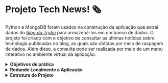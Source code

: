 # Projeto Tech News! :newspaper_roll:

Python e MongoDB foram usados na construção da aplicação que extrai dados do [_blog da Trybe_](https://blog.betrybe.com) para armazená-los em um banco de dados. O projeto foi criado com o objetivo de consultar as últimas notícias sobre tecnologia publicadas no blog, as quais são obtidas por meio de raspagem de dados. Além disso, a consulta pode ser realizada por meio de um menu interativo no ambiente virtual da aplicação.

<details>
  <summary><strong>Objetivos de prática</strong></summary><br />
    <ul>
    <li>Utilizar o terminal interativo do Python</li>
    <li>Escrever seus próprios módulos e importá-los em outros códigos</li>
    <li>Aplicar técnicas de raspagem de dados</li>
    <li>Extrair dados de conteúdo HTML</li>
    <li>Armazenar os dados obtidos em um banco de dados</li>
    </ul>
</details>
<details>
  <summary><strong>Rodando Localmente a Aplicação</strong></summary><br />
  
  <p>Para executar a aplicação e os testes, siga os passos abaixo:</p>
  <ol>
    <li>Clone o projeto.</li>
    <li>Abra o terminal e navegue até a raiz do projeto.</li>
    <li>Crie o ambiente virtual com o comando <code>python3 -m venv .venv</code>.</li>
    <li>Ative o ambiente virtual com o comando <code>source .venv/bin/activate</code>.</li>
    <li>Instale as dependências com o comando <code>python3 -m pip install -r dev-requirements.txt</code>.</li>
    <li>Para gerar os relatórios via linha de comando, instale a dependência da linha de comando com o comando <code>pip install .</code>.</li>
    <li>Utilize o comando <code>inventory_report</code> seguido dos argumentos necessários:
      <ul>
        <li>O argumento 1 deve receber o caminho de um arquivo a ser importado.</li>
        <li>O argumento 2 deve receber o formato do relatório (simples ou completo).</li>
        <li>Alternativamente, você pode utilizar o comando <code>python3 -m inventory_report.main</code> seguido dos mesmos argumentos.</li>
      </ul>
    </li>
    <li>Para executar a aplicação com Docker, execute os comandos a seguir na raiz do projeto:
      <ul>
        <li><code>docker-compose up -d</code> para subir o container.</li>
        <li><code>docker-compose down</code> para parar o container.</li>
        <li>Alternativamente, você pode rodar os testes utilizando Docker, utilize o comando <code>tech-news-analyzer</code> na raiz do projeto.</li>
      </ul>
    </li>
    <li>Para rodar a linha de comando da aplicação, execute o comando<code>python3 -m pip install -r dev-requirements.txt</code>.</li>
  </ol>
</details>
<details>
  <summary><strong>Estrutura do Projeto</strong></summary><br />

  ```
.
├── tech_news
│   ├── analyzer
│   │   ├── 🔹ratings.py
│   │   └── 🔹search_engine.py
│   ├── 🔸database.py
│   └── 🔹menu.py
│   └── 🔹scraper.py
├── tests
│   └── 🔸__init__.py
├── 🔸dev-requirements.txt
├── 🔸docker-compose.yml
├── 🔸Dockerfile
├── 🔸pyproject.toml
├── 🔹README.md
├── 🔸requirements.txt
├── 🔸setup.cfg
└── 🔸setup.py
  
    Legenda:
  🔸Arquivos de propriedade intelectual da Trybe
  🔹Arquivos desenvolvidos por mim
  ```
</details>
<!-- 
<details>
  <summary><strong>Detalhes sobre Classes Desenvolvidos</strong></summary><br />
  <p>inventory_report/reports/simple_report.py</p>
    <ul>
      <li>Classe para gerar a versão simplificada do relatório</li>
    </ul>	
  <p>inventory_report/reports/complete_report.py</p>
    <ul>
      <li>Classe para gerar a versão completa do relatório	inventory_report/reports/complete_report.py</li>
    </ul>
  <p>inventory_report/inventory/inventory.py</p>
    <ul>
      <li>Classe para gerar os relatório a partir de arquivos</li>
    </ul>
  <p>inventory_report/importer/importer.py</p>
    <ul>
      <li>Classe abstrata para aplicar o padrão de projeto Strategy</li>
    </ul>
  <p>inventory_report/inventory/inventory_iterator.py</p>
    <ul>
      <li>Refatoração da classe Inventory para aplicar o padrão de projeto Iterator</li>
    </ul>
</details>
-->
